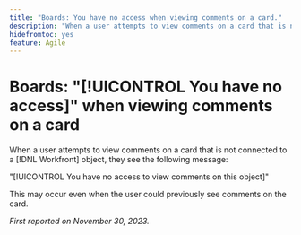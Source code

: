 ```yaml
---
title: "Boards: You have no access when viewing comments on a card."
description: "When a user attempts to view comments on a card that is not connected to a Workfront object, they see an error message."
hidefromtoc: yes
feature: Agile
---
```


# Boards: "[!UICONTROL You have no access]" when viewing comments on a card
<!--
>[!NOTE]
>
>This issue was fixed on January 12, 2024.-->

When a user attempts to view comments on a card that is not connected to a [!DNL Workfront] object, they see the following message: 

"[!UICONTROL You have no access to view comments on this object]"

This may occur even when the user could previously see comments on the card.

_First reported on November 30, 2023._
